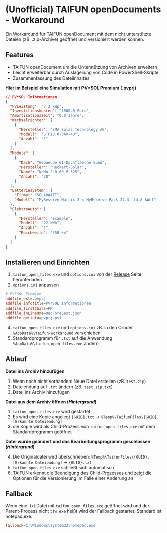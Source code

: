 
# (Unofficial) TAIFUN openDocuments - Workaround

Ein Workaround für TAIFUN openDocument mit dem nicht unterstützte Dateien (zB. .zip-Archive) geöffnet und versioniert werden können.

## Features
* TAIFUN openDocument um die Unterstützung von Archiven erweitern
* Leicht erweiterbar durch Auslagerung von Code in PowerShell-Skripte
* Zusammenfassung des Dateiinhaltes  

**Hier im Beispiel eine Simulation mit PV*SOL Premium (.pvprj)**
```json
// PV*SOL Informationen
{
  "PVLeistung": "7.2 kWp",
  "Investitionskosten": "1500.0 Euro",
  "Amortisationszeit": "0.0 Jahre",
  "Wechselrichter": [
    {
      "Hersteller": "SMA Solar Technology AG",
      "Modell": "STP10.0-3AV-40",
      "Anzahl": "1"
    }
  ],
  "Module": [
    {
      "Dach": "Gebaeude 01-Dachflaeche Sued",
      "Hersteller": "Heckert-Solar",
      "Name": "NeMo 2.0 60 M 325",
      "Anzahl": "30"
    }
  ],
  "Batteriesystem": {
    "Firma": "SOLARWATT",
    "Modell": "MyReserve Matrix 2 x MyReserve Pack 24.3  (4.8 kWh)"
  },
  "ElektroAuto": [
    {
      "Hersteller": "Example",
      "Modell": "22 kWh",
      "Anzahl": "1",
      "Reichweite": "350 km"
    }
  ]
}
```

## Installieren und Einrichten
1. `taifun_open_files.exe` und `options.ini` von der [Release](https://github.com/otsmr/taifun-workaround/releases) Seite herunterladen
2. `options.ini` anpassen
```ini
# PV*SOL Premium
addfile_ext=.pvprj
addfile_infotitle=PV*SOL Informationen
addfile_firstChars=PK
addfile_inLineOne=OecForeCast.json
addfile_getinfo=pvprj.ps1
```
4. `taifun_open_files.exe` und `options.ini` zB. in den Ornder `%AppData%\taifun-workaround` verschieben
3. Standardprogramm für `.txt` auf die Anwendung `%AppData%\taifun_open_files.exe` ändern

## Ablauf

**Datei ins Archiv hinzufügen**
1. Wenn noch nicht vorhanden: Neue Datei erstellen (zB. `test.zip`)
2. Dateiendung auf `.txt` ändern (zB. `test.zip.txt`)
3. Datei ins Archiv hinzufügen

**Datei aus dem Archiv öffnen (*Hintergrund*)**
1. `taifun_open_files.exe` wird gestartet
2. Es wird eine Kopie angelegt `{GUID}.txt` -> `%Temp%\TaifunFiles\{GUID}.[Erkannte Dateiendung]`
3. die Kopie wird als Child-Prozess von `taifun_open_files.exe` mit dem Standardprogramm geöffnet

**Datei wurde geändert und das Bearbeitungsprogramm geschlossen (*Hintergrund*)**

4. Die Originaldatei wird überschrieben: `%Temp%\TaifunFiles\{GUID}.[Erkannte Dateiendung]` -> `{GUID}.txt`
6. `taifun_open_files.exe` schließt sich automatisch 
7. TAIFUN erkennt die Beendigung des Child-Prozesses und zeigt die Optionen für die Versionierung im Falle einer Änderung an

## Fallback

Wenn eine .txt Datei mit `taifun_open_files.exe` geöffnet wird und der Parent-Process nicht `tfw.exe` heißt wird der Fallback gestartet. Standard ist notepad.exe.

```ini
fallback=C:\Windows\system32\notepad.exe
```